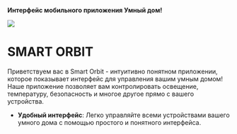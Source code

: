 <b>Интерфейс мобильного приложения Умный дом!</b>

<p right= 0 display = "relative">
  <img src="https://github.com/Ix1ax/AppInterface-SmartHouse/assets/103361737/238f307e-a6de-43f9-8e1e-7d55a9ff2179">
</p>

<b>SMART ORBIT</b>
=================

Приветствуем вас в Smart Orbit - интуитивно понятном приложении, которое показывает интерфейс для управления вашим умным домом! Наше приложение позволяет вам контролировать освещение, температуру, безопасность и многое другое прямо с вашего устройства.
- <b>Удобный интерфейс</b>: Легко управляйте всеми устройствами вашего умного дома с помощью простого и понятного интерфейса.
